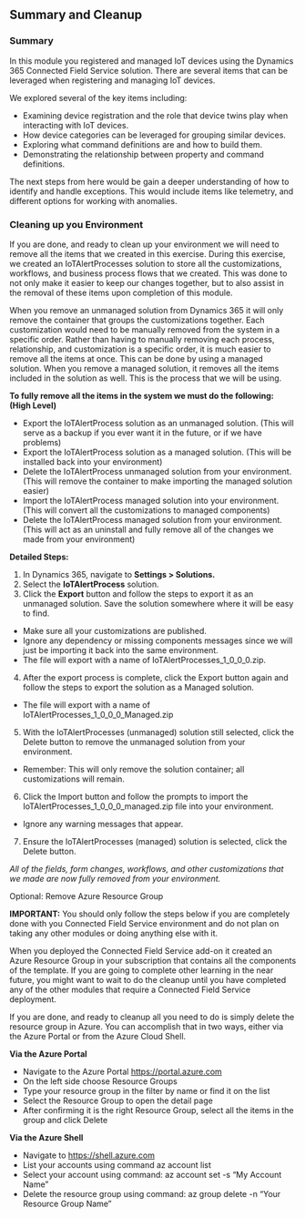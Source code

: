 ## Summary and Cleanup

### Summary 
In this module you registered and managed IoT devices using the Dynamics 365 Connected Field Service solution.  There are several items that can be leveraged when registering and managing IoT devices.   

We explored several of the key items including: 

- Examining device registration and the role that device twins play when interacting with IoT devices.   
- How device categories can be leveraged for grouping similar devices.   
- Exploring what command definitions are and how to build them. 
- Demonstrating the relationship between property and command definitions.   

The next steps from here would be gain a deeper understanding of how to identify and handle exceptions.  This would include items like telemetry, and different options for working with anomalies.   
 
### Cleaning up you Environment 
If you are done, and ready to clean up your environment we will need to remove all the items that we created in this exercise.  During this exercise, we created an IoTAlertProcesses solution to store all the customizations, workflows, and business process flows that we created.  This was done to not only make it easier to keep our changes together, but to also assist in the removal of these items upon completion of this module. 
  
When you remove an unmanaged solution from Dynamics 365 it will only remove the container that groups the customizations together.  Each customization would need to be manually removed from the system in a specific order.  Rather than having to manually removing each process, relationship, and customization is a specific order, it is much easier to remove all the items at once.  This can be done by using a managed solution.  When you remove a managed solution, it removes all the items included in the solution as well.    This is the process that we will be using.   
  
**To fully remove all the items in the system we must do the following: (High Level)**
- Export the IoTAlertProcess solution as an unmanaged solution. (This will serve as a backup if you ever want it in the future, or if we have problems) 
- Export the IoTAlertProcess solution as a managed solution. (This will be installed back into your environment)  
- Delete the IoTAlertProcess unmanaged solution from your environment. (This will remove the container to make importing the managed solution easier) 
- Import the IoTAlertProcess managed solution into your environment. (This will convert all the customizations to managed components) 
- Delete the IoTAlertProcess managed solution from your environment. (This will act as an uninstall and fully remove all of the changes we made from your environment)    
 
**Detailed Steps:**
1. In Dynamics 365, navigate to **Settings > Solutions.**
1. Select the **IoTAlertProcess** solution. 
1. Click the **Export** button and follow the steps to export it as an unmanaged solution.  Save the solution 
somewhere where it will be easy to find. 
- Make sure all your customizations are published. 
- Ignore any dependency or missing components messages since we will just be importing it back into the same environment. 
- The file will export with a name of IoTAlertProcesses_1_0_0_0.zip. 

4. After the export process is complete, click the Export button again and follow the steps to export the solution as a Managed solution. 
- The file will export with a name of IoTAlertProcesses_1_0_0_0_Managed.zip 
5. With the IoTAlertProcesses (unmanaged) solution still selected, click the Delete button to remove the unmanaged solution from your environment.  
- Remember: This will only remove the solution container; all customizations will remain. 
6. Click the Import button and follow the prompts to import the IoTAlertProcesses_1_0_0_0_managed.zip file into your environment.  
- Ignore any warning messages that appear. 
7. Ensure the IoTAlertProcesses (managed) solution is selected, click the Delete button.  
 
*All of the fields, form changes, workflows, and other customizations that we made are now fully removed from your environment.* 
 
Optional: Remove Azure Resource Group 

**IMPORTANT:** You should only follow the steps below if you are completely done with you Connected Field Service environment and do not plan on taking any other modules or doing anything else with it.   
 
When you deployed the Connected Field Service add-on it created an Azure Resource Group in your subscription that contains all the components of the template.  If you are going to complete other learning in the near future, you might want to wait to do the cleanup until you have completed any of the other modules that require a Connected Field Service deployment. 
 
If you are done, and ready to cleanup all you need to do is simply delete the resource group in Azure.  You can accomplish that in two ways, either via the Azure Portal or from the Azure Cloud Shell. 

**Via the Azure Portal**

- Navigate to the Azure Portal [https://portal.azure.com ](https://portal.azure.com )
- On the left side choose Resource Groups 
- Type your resource group in the filter by name or find it on the list 
- Select the Resource Group to open the detail page 
- After confirming it is the right Resource Group, select all the items in the group and click Delete 
 
**Via the Azure Shell** 

- Navigate to [https://shell.azure.com ](https://shell.azure.com )
- List your accounts using command az account list 
- Select your account using command: az account set -s “My Account Name” 
- Delete the resource group using command: az group delete -n “Your Resource Group Name” 